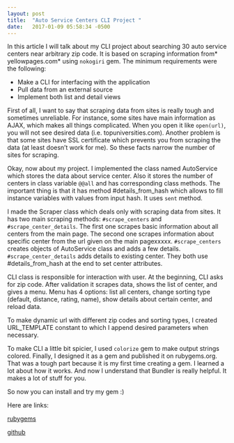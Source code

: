 ```yaml
---
layout: post
title:  "Auto Service Centers CLI Project "
date:   2017-01-09 05:58:34 -0500
---
```



In this article I will talk about my CLI project about searching 30 auto service centers near arbitrary zip code. It is based on scraping information from* yellowpages.com* using `nokogiri` gem.
The minimum requirements were the following:

* Make a CLI for interfacing with the application
* Pull data from an external source 
* Implement both list and detail views

First of all, I want to say that scraping data from sites is really tough and sometimes unreliable. For instance, some sites have main information as AJAX, which makes all things complicated. When you open it like `open(url)`, you will not see desired data (i.e. topuniversities.com). Another problem is that some sites have SSL certificate which prevents you from scraping the data (at least doesn’t work for me). So these facts narrow the number of sites for scraping.

Okay, now about my project. I implemented the class named AutoService which stores the data about service center. Also it stores the number of centers in class variable `@@all` and has corresponding class methods.  The important thing is that it has method #details_from_hash which allows to fill instance variables with values from input hash. It uses `sent` method.
 
I made the Scraper class which deals only with scraping data from sites. It has two main scraping methods: `#scrape_centers` and `#scrape_center_details`. The first one scrapes basic information about all centers from the main page. The second one scrapes information about specific center from the url given on the main pagexxxxx. `#scrape_centers` creates objects of AutoService class and adds a few details. `#scrape_center_details` adds details to existing center. They both use #details_from_hash at the end to set center attributes.
	
CLI class is responsible for interaction with user. At the beginning, CLI asks for zip code. After validation it scrapes data, shows the list of center, and gives a menu. 
Menu has 4 options: list all centers, change sorting type (default, distance, rating, name), show details about certain center, and reload data.

To make dynamic url with different zip codes and sorting types, I created URL_TEMPLATE constant to which I append desired parameters when necessary.
	
To make CLI a little bit spicier, I used `colorize` gem to make output strings colored.
Finally, I designed it as a gem and published it on rubygems.org. That was a tough part because it is my first time creating a gem. I learned a lot about how it works. And now I understand that Bundler is really helpful. It makes a lot of stuff for you.

So now you can install and try my gem :) 

Here are links:

[rubygems](https://rubygems.org/gems/auto_service_cli)

[github](https://github.com/AleksandrRogachev94/auto_service_cli_gem)

